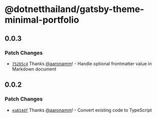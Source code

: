 # @dotnetthailand/gatsby-theme-minimal-portfolio

## 0.0.3

### Patch Changes

- [`75285c4`](https://github.com/dotnetthailand/minimal-portfolio/commit/75285c44a9f8b9d60faf66cb29a1829a9363b97d) Thanks [@aaronamm](https://github.com/aaronamm)! - Handle optional frontmatter value in Markdown document

## 0.0.2

### Patch Changes

- [`ea814df`](https://github.com/dotnetthailand/minimal-portfolio/commit/ea814dfb563f7da784a2b03db80967ba11ae97ee) Thanks [@aaronamm](https://github.com/aaronamm)! - Convert existing code to TypeScript
